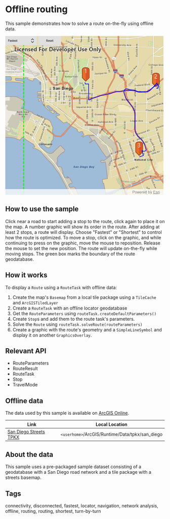 # Offline routing

This sample demonstrates how to solve a route on-the-fly using offline data.

![](screenshot.png)

## How to use the sample

Click near a road to start adding a stop to the route, click again to place it on the map. A number graphic will show its order in the route. After adding at least 2 stops, a route will display. Choose "Fastest" or "Shortest" to control how the route is optimized. To move a stop, click on the graphic, and while continuing to press on the graphic, move the mouse to reposition. Release the mouse to set the new position. The route will update on-the-fly while moving stops. The green box marks the boundary of the route geodatabase.

## How it works

To display a `Route` using a `RouteTask` with offline data:

1. Create the map's `Basemap` from a local tile package using a `TileCache` and `ArcGISTiledLayer`
2. Create a `RouteTask` with an offline locator geodatabase
3. Get the `RouteParameters` using `routeTask.createDefaultParameters()`
4. Create `Stop`s and add them to the route task's parameters.
5. Solve the `Route` using `routeTask.solveRoute(routeParameters)`
6. Create a graphic with the route's geometry and a `SimpleLineSymbol` and display it on another `GraphicsOverlay`.

## Relevant API

* RouteParameters
* RouteResult
* RouteTask
* Stop
* TravelMode

## Offline data

The data used by this sample is available on [ArcGIS Online](https://arcgisruntime.maps.arcgis.com/home/item.html?id=567e14f3420d40c5a206e5c0284cf8fc).

Link | Local Location
---------|-------|
|[San Diego Streets TPKX](https://arcgisruntime.maps.arcgis.com/home/item.html?id=567e14f3420d40c5a206e5c0284cf8fc)| `<userhome>`/ArcGIS/Runtime/Data/tpkx/san_diego |

## About the data

This sample uses a pre-packaged sample dataset consisting of a geodatabase with a San Diego road network and a tile package with a streets basemap.

## Tags

connectivity, disconnected, fastest, locator, navigation, network analysis, offline, routing, routing, shortest, turn-by-turn
